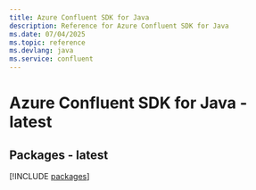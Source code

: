 ```yaml
---
title: Azure Confluent SDK for Java
description: Reference for Azure Confluent SDK for Java
ms.date: 07/04/2025
ms.topic: reference
ms.devlang: java
ms.service: confluent
---
```

# Azure Confluent SDK for Java - latest
## Packages - latest
[!INCLUDE [packages](confluent-index.md)]